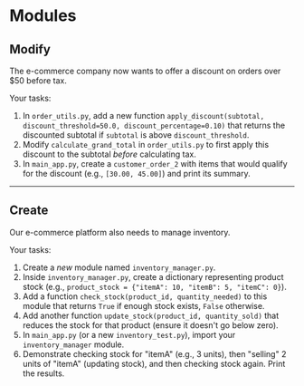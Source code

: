 # Modules

## Modify

The e-commerce company now wants to offer a discount on orders over $50 before tax.

Your tasks:

1.  In `order_utils.py`, add a new function `apply_discount(subtotal, discount_threshold=50.0, discount_percentage=0.10)` that returns the discounted subtotal if `subtotal` is above `discount_threshold`.
2.  Modify `calculate_grand_total` in `order_utils.py` to first apply this discount to the subtotal *before* calculating tax.
3.  In `main_app.py`, create a `customer_order_2` with items that would qualify for the discount (e.g., `[30.00, 45.00]`) and print its summary.

---

## Create

Our e-commerce platform also needs to manage inventory.

Your tasks:

1.  Create a *new* module named `inventory_manager.py`.
2.  Inside `inventory_manager.py`, create a dictionary representing product stock (e.g., `product_stock = {"itemA": 10, "itemB": 5, "itemC": 0}`).
3.  Add a function `check_stock(product_id, quantity_needed)` to this module that returns `True` if enough stock exists, `False` otherwise.
4.  Add another function `update_stock(product_id, quantity_sold)` that reduces the stock for that product (ensure it doesn't go below zero).
5.  In `main_app.py` (or a new `inventory_test.py`), import your `inventory_manager` module.
6.  Demonstrate checking stock for "itemA" (e.g., 3 units), then "selling" 2 units of "itemA" (updating stock), and then checking stock again. Print the results.
